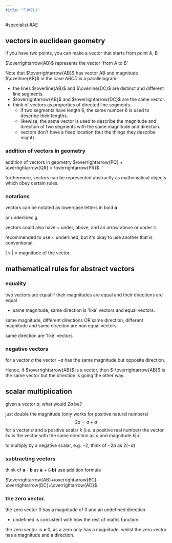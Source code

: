 ```yaml
---
title: "T1W7L1"
---
```

#specialist #AE
## vectors in euclidean geometry
if you have two points, you can make a vector that starts from point A, B 

$\overrightarrow{AB}$ represents the vector 'from A to B'

Note that $\overrightarrow{AB}$ has vector AB and magnitude $\overline{AB}$
in the case $ABCD$ is a parallelogram

- the lines $\overline{AB}$ and $\overline{DC}$ are distinct and different line segments.
-  $\overrightarrow{AB}$ and $\overrightarrow{DC}$ are the same vector.
- think of vectors as properties of directed line segments.
	- if two segments have length 6, the same number 6 is used to describe their lengths.
	- likewise, the same vector is used to describe the magnitude and direction of two segments with the same magnitude and direction.
	- vectors don't have a fixed location (but the things they describe might)
### addition of vectors in geometry
addition of vectors in geometry
$\overrightarrow{PQ} + \overrightarrow{QR} = \overrightarrow{PR}$

furthermore, vectors can be represented abstractly as mathematical objects which obey certain rules.
### notations
vectors can be notated as lowercase letters in bold **a**

or underlined <u>a</u>

vectors could also have ~ under, above, and an arrow above or under it.

recommended to use ~ underlined, but it's okay to use another that is conventional.

| v | = magnitude of the vector.

## mathematical rules for abstract vectors

### equality
two vectors are equal if their magnitudes are equal and their directions are equal
- same magnitude, same direction is 'like' vectors and equal vectors.

same magnitude, different directions OR same direction, different magnitude and same direction are non equal vectors.

same direction are 'like' vectors

### negative vectors
for a vector $a$ the vector $-a$ has the same magnitude but opposite direction.

Hence, if $\overrightarrow{AB}$ is a vector, then $-\overrightarrow{AB}$ is the same vector but the direction is going the other way.

## scalar multiplication
given a vector $a$, what would $2a$ be?

just double the magnitude (only works for positive natural numbers) $$2a=a+a$$
for a vector $a$ and a positive scalar $k$ (i.e. a positive real number) the vector $ka$ is the vector with the same direction as $a$ and magnitude $k|a|$

to multiply by a negative scalar, e.g. $-2$, think of $-2a$ as $2(-a)$

### subtracting vectors

think of **a** - **b** as **a** + **(-b)**
use addition formula

$\overrightarrow{AB}+\overrightarrow{BC}-\overrightarrow{DC}=\overrightarrow{AD}$

### the zero vector.

the zero vector 0 has a magnitude of 0 and an undefined direction.
- undefined is consistent with how the rest of maths function.

the zero vector is $\neq$ 0, as a zero only has a magnitude, whilst the zero vector has a magnitude and a direction.
